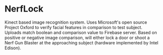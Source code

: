 # NerfLock
Kinect based image recognition system.  Uses Microsoft's open source Project Oxford to verify facial features in comparison to test subject.  Uploads match boolean and comparison value to Firebase server.  Based on positive or negative image comparison, will either lock a door or shoot a Nerf Gun Blaster at the approaching subject (hardware implemented by Intel Edison).
